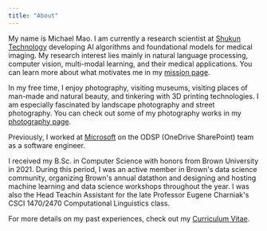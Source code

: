 ```yaml
---
title: "About"
---
```


My name is Michael Mao. I am currently a research scientist at [Shukun Technology](https://en.shukun.net/) developing AI algorithms and foundational models for medical imaging. My research interest lies mainly in natural language processing, computer vision, multi-modal learning, and their medical applications. You can learn more about what motivates me in my [mission page](/mission).

In my free time, I enjoy photography, visiting museums, visiting places of man-made and natural beauty, and tinkering with 3D printing technologies. I am especially fascinated by landscape photography and street photography. You can check out some of my photography works in my [photography page](/photography).

Previously, I worked at [Microsoft](https://www.microsoft.com) on the ODSP (OneDrive SharePoint) team as a software engineer.

I received my B.Sc. in Computer Science with honors from Brown University in 2021. During this period, I was an active member in Brown's data science community, organizing Brown's annual datathon and designing and hosting machine learning and data science workshops throughout the year. I was also the Head Teachin Assistant for the late Professor Eugene Charniak's CSCI 1470/2470 Computational Linguistics class. 

For more details on my past experiences, check out my [Curriculum Vitae](/Michael_Mao_CV.pdf).